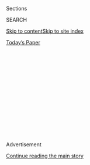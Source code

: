 <div id="app">

<div>

<div>

<div>

<div class="NYTAppHideMasthead css-1q2w90k e1suatyy0">

<div class="section css-ui9rw0 e1suatyy2">

<div class="css-eph4ug er09x8g0">

<div class="css-6n7j50">

</div>

<span class="css-1dv1kvn">Sections</span>

<div class="css-10488qs">

<span class="css-1dv1kvn">SEARCH</span>

</div>

[Skip to content](#site-content)[Skip to site index](#site-index)

</div>

<div class="css-10698na e1huz5gh0">

</div>

</div>

<div id="masthead-bar-one" class="section hasLinks css-15hmgas e1csuq9d3">

<div class="css-uqyvli e1csuq9d0">

</div>

<div class="css-1uqjmks e1csuq9d1">

</div>

<div class="css-9e9ivx">

[](https://myaccount.nytimes.com/auth/login?response_type=cookie&client_id=vi)

</div>

<div class="css-1bvtpon e1csuq9d2">

[Today’s Paper](https://www.nytimes.com/section/todayspaper)

</div>

</div>

</div>

</div>

<div data-aria-hidden="false">

<div id="site-content" role="main">

<div>

<div class="css-1aor85t" style="opacity:0.000000001;z-index:-1;visibility:hidden">

<div class="css-1hqnpie">

<div class="css-epjblv">

<span class="css-17xtcya">[Opinion](/section/opinion)</span><span class="css-x15j1o">|</span><span class="css-fwqvlz">‘Law
and Order’ for ‘Blacks and Hippies’</span>

</div>

<div class="css-k008qs">

<div class="css-1iwv8en">

<span class="css-18z7m18"></span>

<div>

</div>

</div>

<span class="css-1n6z4y">https://nyti.ms/2YjtYo7</span>

<div class="css-1705lsu">

<div class="css-4xjgmj">

<div class="css-4skfbu" role="toolbar" data-aria-label="Social Media Share buttons, Save button, and Comments Panel with current comment count" data-testid="share-tools">

  - 
  - 
  - 
  - 
    
    <div class="css-6n7j50">
    
    </div>

  - 
  - 

</div>

</div>

</div>

</div>

</div>

</div>

<div id="NYT_TOP_BANNER_REGION" class="css-13pd83m">

</div>

<div id="top-wrapper" class="css-1sy8kpn">

<div id="top-slug" class="css-l9onyx">

Advertisement

</div>

[Continue reading the main story](#after-top)

<div class="ad top-wrapper" style="text-align:center;height:100%;display:block;min-height:250px">

<div id="top" class="place-ad" data-position="top" data-size-key="top">

</div>

</div>

<div id="after-top">

</div>

</div>

<div>

<div class="css-v5btjw etb61u70">

<div class="css-v05ibm etb61u71">

[Opinion](/section/opinion)

</div>

</div>

<div id="sponsor-wrapper" class="css-1hyfx7x">

<div id="sponsor-slug" class="css-19vbshk">

Supported by

</div>

[Continue reading the main story](#after-sponsor)

<div id="sponsor" class="ad sponsor-wrapper" style="text-align:center;height:100%;display:block">

</div>

<div id="after-sponsor">

</div>

</div>

<div class="css-186x18t">

</div>

<div class="css-17y7wtz ehdk2mb0">

# ‘Law and Order’ for ‘Blacks and Hippies’

</div>

Trump’s tough talk doesn’t seek to address the rage that inequity has
bred, but rather to contain it.

<div class="css-18e8msd">

<div class="css-vp77d3 epjyd6m0">

<div class="css-1p10dcb ey68jwv0" data-aria-hidden="true">

[![Charles M.
Blow](https://static01.nyt.com/images/2018/04/02/opinion/charles-m-blow/charles-m-blow-thumbLarge.png
"Charles M. Blow")](https://www.nytimes.com/by/charles-m-blow)

</div>

<div class="css-1baulvz">

By [<span class="css-1baulvz last-byline" itemprop="name">Charles M.
Blow</span>](https://www.nytimes.com/by/charles-m-blow)

<div class="css-8atqhb">

Opinion Columnist

</div>

</div>

</div>

  - June 21, 2020

  - 
    
    <div class="css-4xjgmj">
    
    <div class="css-d8bdto" role="toolbar" data-aria-label="Social Media Share buttons, Save button, and Comments Panel with current comment count" data-testid="share-tools">
    
      - 
      - 
      - 
      - 
        
        <div class="css-6n7j50">
        
        </div>
    
      - 
      - 
    
    </div>
    
    </div>

</div>

<div class="css-79elbk" data-testid="photoviewer-wrapper">

<div class="css-z3e15g" data-testid="photoviewer-wrapper-hidden">

</div>

<div class="css-1a48zt4 ehw59r15" data-testid="photoviewer-children">

![<span class="css-16f3y1r e13ogyst0" data-aria-hidden="true">President
Trump at a campaign rally in Tulsa, Okla., on
Saturday.</span><span class="css-cnj6d5 e1z0qqy90" itemprop="copyrightHolder"><span class="css-1ly73wi e1tej78p0">Credit...</span><span><span>Doug
Mills/The New York
Times</span></span></span>](https://static01.nyt.com/images/2020/06/21/opinion/21blow/merlin_173763309_5d03fb71-9dc2-4700-8825-ee4c78597673-articleLarge.jpg?quality=75&auto=webp&disable=upscale)

</div>

</div>

</div>

<div class="section meteredContent css-1r7ky0e" name="articleBody" itemprop="articleBody">

<div class="css-1fanzo5 StoryBodyCompanionColumn">

<div class="css-53u6y8">

Last week, Donald Trump stood in the White House Rose Garden and
announced an executive order on police reform — a list of minor,
unfunded actions that incentivized some changes but mandated none.

This was his response to the anti-racism, anti-police brutality Black
Lives Matter protests sweeping the country. I don’t think it was an
action he wanted to take, but one that he had to take at this moment
when his poll numbers are dipping and people are demanding change.

Not once in his speech did he say the words “protests” or “protesters.”

Instead, it was a whiplash speech that swung from acknowledging the pain
of families who’ve lost loved ones to police violence and promising “to
fight for justice for all of our people,” to more law-and-order talk and
condemnation of riots, looting and arson.

Those lawless acts occurred in some cities in the beginning, but the
protests have moved well beyond that now.

</div>

</div>

<div class="css-1fanzo5 StoryBodyCompanionColumn">

<div class="css-53u6y8">

Trump knows that, but that is an inconvenient truth.

Trump is a full-blown, unrepentant racist and white supremacist, and
many people don his MAGA hats as a form of racist regalia.

Trump has no taste or tolerance for a movement for black lives, only for
the instruments to control them and quiet them. And he knows that many
of his supporters share this view.

That’s why he paints black protesters as criminals and their white
allies as leftist radicals and even
[antifa](https://www.nytimes.com/article/what-antifa-trump.html).

This is the blacks-and-hippies duo that racists on the right have long
targeted. Author Dan Baum wrote in Harper’s Magazine in 2016 that John
Ehrlichman, aide to Richard Nixon and Watergate co-conspirator, [told
him about](https://harpers.org/archive/2016/04/legalize-it-all/) the
birth of the war on drugs:

“The Nixon campaign in 1968, and the Nixon White House after that, had
two enemies: the antiwar left and black people. You understand what I’m
saying? We knew we couldn’t make it illegal to be either against the war
or black, but by getting the public to associate the hippies with
marijuana and blacks with heroin, and then criminalizing both heavily,
we could disrupt those communities. We could arrest their leaders, raid
their homes, break up their meetings, and vilify them night after night
on the evening news. Did we know we were lying about the drugs? Of
course we did.”

Trump, too, is trying to vilify what he must see as a nightmare
alliance. At his Tulsa rally, [he
warned](https://www.rev.com/blog/transcripts/donald-trump-tulsa-oklahoma-rally-speech-transcript),
“If the Democrats gain power, then the rioters will be in charge and no
one will be safe and no one will have control.”

</div>

</div>

<div class="css-1fanzo5 StoryBodyCompanionColumn">

<div class="css-53u6y8">

At that rally he told his supporters:

“The unhinged left-wing mob is trying to vandalize our history,
desecrate our monuments, our beautiful monuments. Tear down our statues
and punish, cancel and persecute anyone who does not conform to their
demands for absolute and total control. We’re not conforming, that’s why
we’re here, actually. This cruel campaign of censorship and exclusion
violates everything we hold dear as Americans. They want to demolish our
heritage so they can impose their new oppressive regime in its place.”

Make no mistake, the “our” in that passage is “white people’s.” This,
for Trump, and Trump culture, is about white heritage, white power and
the possibility of displacement. That’s what it has been about from the
beginning.

Blacks and hippies must be controlled and the police are the instruments
of that control. [He said in the Rose
Garden,](https://www.rev.com/blog/transcripts/donald-trump-press-conference-transcript-on-policing-june-16)
“Nobody needs a strong, trustworthy police force more than those who
live in distressed areas.”

But distress is an issue of resources that cannot be solved by police
repression. As the [Ella Baker Center for Human
Rights](https://ellabakercenter.org/blog/2011/08/how-to-turn-a-single-day-of-service-into-long-lasting-impact)
has put it:

“The safest neighborhoods aren’t the ones with the most prisons and the
most police — they’re the ones with the best schools, the cleanest
environment, and the most opportunities for young people and working
people.”

Trump’s law-and-order talk doesn’t seek to address the rage this
inequity has bred, but rather to contain it, to return society to
slumber, to have the oppressed suffer in silence so that the oppressors
can revel in the void.

As Geoff Nunberg [wrote for
NPR](https://www.npr.org/2016/07/28/487560886/is-trumps-call-for-law-and-order-a-coded-racial-message)
about the racial coding of Trump’s “law and order” push, “Trump’s
single-handed effort to revive the slogan ‘law and order’ is the key to
creating the perception of a new crisis of crime and violence.”

The people protesting want justice and equality, an end to racism and a
dawning of a new egalitarianism. For a white supremacist, that is
heretical. Trump and his supporters see the protests as a crisis, a form
of chaos that threatens the order.

</div>

</div>

<div class="css-1fanzo5 StoryBodyCompanionColumn">

<div class="css-53u6y8">

Trump said in the Rose Garden, “Americans want law and order, they
demand law and order. They may not say it, they may not be talking about
it, but that’s what they want. Some of them don’t even know that’s what
they want but that’s what they want.”

That America he is talking to is white America, his portion of it, and
he is signaling that “law and order” is the only way to ensure the
continuity of their control.

*The Times is committed to publishing* [*a diversity of
letters*](https://www.nytimes.com/2019/01/31/opinion/letters/letters-to-editor-new-york-times-women.html)
*to the editor. We’d like to hear what you think about this or any of
our articles. Here are some*
[*tips*](https://help.nytimes.com/hc/en-us/articles/115014925288-How-to-submit-a-letter-to-the-editor)*.
And here’s our email:*
[*letters@nytimes.com*](mailto:letters@nytimes.com)*.*

*Follow The New York Times Opinion section on*
[*Facebook*](https://www.facebook.com/nytopinion) *and* [*Twitter
(@NYTopinion)*](http://twitter.com/NYTOpinion)*, and*
[*Instagram*](https://www.instagram.com/nytopinion/)*.*

</div>

</div>

</div>

<div>

</div>

<div>

</div>

<div>

</div>

<div>

<div id="bottom-wrapper" class="css-1ede5it">

<div id="bottom-slug" class="css-l9onyx">

Advertisement

</div>

[Continue reading the main story](#after-bottom)

<div id="bottom" class="ad bottom-wrapper" style="text-align:center;height:100%;display:block;min-height:90px">

</div>

<div id="after-bottom">

</div>

</div>

</div>

</div>

</div>

## Site Index

<div>

</div>

## Site Information Navigation

  - [© <span>2020</span> <span>The New York Times
    Company</span>](https://help.nytimes.com/hc/en-us/articles/115014792127-Copyright-notice)

<!-- end list -->

  - [NYTCo](https://www.nytco.com/)
  - [Contact
    Us](https://help.nytimes.com/hc/en-us/articles/115015385887-Contact-Us)
  - [Work with us](https://www.nytco.com/careers/)
  - [Advertise](https://nytmediakit.com/)
  - [T Brand Studio](http://www.tbrandstudio.com/)
  - [Your Ad
    Choices](https://www.nytimes.com/privacy/cookie-policy#how-do-i-manage-trackers)
  - [Privacy](https://www.nytimes.com/privacy)
  - [Terms of
    Service](https://help.nytimes.com/hc/en-us/articles/115014893428-Terms-of-service)
  - [Terms of
    Sale](https://help.nytimes.com/hc/en-us/articles/115014893968-Terms-of-sale)
  - [Site Map](https://spiderbites.nytimes.com)
  - [Help](https://help.nytimes.com/hc/en-us)
  - [Subscriptions](https://www.nytimes.com/subscription?campaignId=37WXW)

</div>

</div>

</div>

</div>
